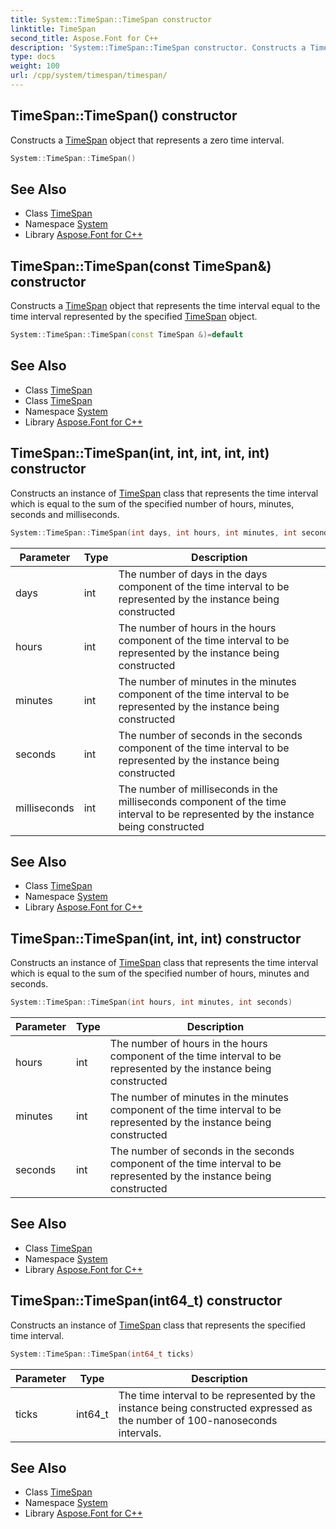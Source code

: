 ```yaml
---
title: System::TimeSpan::TimeSpan constructor
linktitle: TimeSpan
second_title: Aspose.Font for C++
description: 'System::TimeSpan::TimeSpan constructor. Constructs a TimeSpan object that represents a zero time interval in C++.'
type: docs
weight: 100
url: /cpp/system/timespan/timespan/
---
```

## TimeSpan::TimeSpan() constructor


Constructs a [TimeSpan](../) object that represents a zero time interval.

```cpp
System::TimeSpan::TimeSpan()
```

## See Also

* Class [TimeSpan](../)
* Namespace [System](../../)
* Library [Aspose.Font for C++](../../../)
## TimeSpan::TimeSpan(const TimeSpan\&) constructor


Constructs a [TimeSpan](../) object that represents the time interval equal to the time interval represented by the specified [TimeSpan](../) object.

```cpp
System::TimeSpan::TimeSpan(const TimeSpan &)=default
```

## See Also

* Class [TimeSpan](../)
* Class [TimeSpan](../)
* Namespace [System](../../)
* Library [Aspose.Font for C++](../../../)
## TimeSpan::TimeSpan(int, int, int, int, int) constructor


Constructs an instance of [TimeSpan](../) class that represents the time interval which is equal to the sum of the specified number of hours, minutes, seconds and milliseconds.

```cpp
System::TimeSpan::TimeSpan(int days, int hours, int minutes, int seconds, int milliseconds=0)
```


| Parameter | Type | Description |
| --- | --- | --- |
| days | int | The number of days in the days component of the time interval to be represented by the instance being constructed |
| hours | int | The number of hours in the hours component of the time interval to be represented by the instance being constructed |
| minutes | int | The number of minutes in the minutes component of the time interval to be represented by the instance being constructed |
| seconds | int | The number of seconds in the seconds component of the time interval to be represented by the instance being constructed |
| milliseconds | int | The number of milliseconds in the milliseconds component of the time interval to be represented by the instance being constructed |

## See Also

* Class [TimeSpan](../)
* Namespace [System](../../)
* Library [Aspose.Font for C++](../../../)
## TimeSpan::TimeSpan(int, int, int) constructor


Constructs an instance of [TimeSpan](../) class that represents the time interval which is equal to the sum of the specified number of hours, minutes and seconds.

```cpp
System::TimeSpan::TimeSpan(int hours, int minutes, int seconds)
```


| Parameter | Type | Description |
| --- | --- | --- |
| hours | int | The number of hours in the hours component of the time interval to be represented by the instance being constructed |
| minutes | int | The number of minutes in the minutes component of the time interval to be represented by the instance being constructed |
| seconds | int | The number of seconds in the seconds component of the time interval to be represented by the instance being constructed |

## See Also

* Class [TimeSpan](../)
* Namespace [System](../../)
* Library [Aspose.Font for C++](../../../)
## TimeSpan::TimeSpan(int64_t) constructor


Constructs an instance of [TimeSpan](../) class that represents the specified time interval.

```cpp
System::TimeSpan::TimeSpan(int64_t ticks)
```


| Parameter | Type | Description |
| --- | --- | --- |
| ticks | int64_t | The time interval to be represented by the instance being constructed expressed as the number of 100-nanoseconds intervals. |

## See Also

* Class [TimeSpan](../)
* Namespace [System](../../)
* Library [Aspose.Font for C++](../../../)
